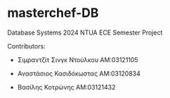 # masterchef-DB
Database Systems 2024 NTUA ECE Semester Project

Contributors:

- Σιμραντζίτ Σινγκ Ντούλκου ΑΜ:03121105

- Αναστάσιος Κασιδόκωστας ΑΜ:03120834

- Βασίλης Κοτρώνης ΑΜ:03121432
